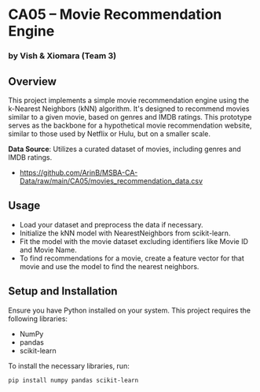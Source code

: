 # CA05 – Movie Recommendation Engine
### by Vish & Xiomara (Team 3)

## Overview
This project implements a simple movie recommendation engine using the k-Nearest Neighbors (kNN) algorithm. It's designed to recommend movies similar to a given movie, based on genres and IMDB ratings. This prototype serves as the backbone for a hypothetical movie recommendation website, similar to those used by Netflix or Hulu, but on a smaller scale.

**Data Source**: Utilizes a curated dataset of movies, including genres and IMDB ratings.
- https://github.com/ArinB/MSBA-CA-Data/raw/main/CA05/movies_recommendation_data.csv


## Usage
- Load your dataset and preprocess the data if necessary.
- Initialize the kNN model with NearestNeighbors from scikit-learn.
- Fit the model with the movie dataset excluding identifiers like Movie ID and Movie Name.
- To find recommendations for a movie, create a feature vector for that movie and use the model to find the nearest neighbors.


## Setup and Installation
Ensure you have Python installed on your system. This project requires the following libraries:
- NumPy
- pandas
- scikit-learn

To install the necessary libraries, run:
```bash
pip install numpy pandas scikit-learn
